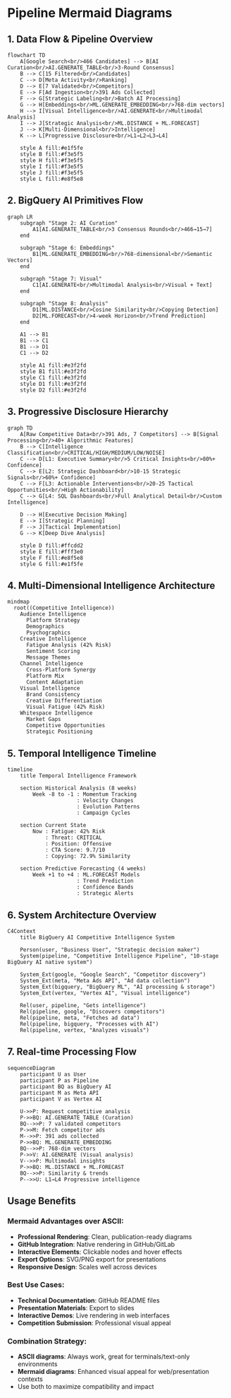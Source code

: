 # Pipeline Mermaid Diagrams

## 1. Data Flow & Pipeline Overview

```mermaid
flowchart TD
    A[Google Search<br/>466 Candidates] --> B[AI Curation<br/>AI.GENERATE_TABLE<br/>3-Round Consensus]
    B --> C[15 Filtered<br/>Candidates]
    C --> D[Meta Activity<br/>Ranking]
    D --> E[7 Validated<br/>Competitors]
    E --> F[Ad Ingestion<br/>391 Ads Collected]
    F --> G[Strategic Labeling<br/>Batch AI Processing]
    G --> H[Embeddings<br/>ML.GENERATE_EMBEDDING<br/>768-dim vectors]
    H --> I[Visual Intelligence<br/>AI.GENERATE<br/>Multimodal Analysis]
    I --> J[Strategic Analysis<br/>ML.DISTANCE + ML.FORECAST]
    J --> K[Multi-Dimensional<br/>Intelligence]
    K --> L[Progressive Disclosure<br/>L1→L2→L3→L4]

    style A fill:#e1f5fe
    style B fill:#f3e5f5
    style H fill:#f3e5f5
    style I fill:#f3e5f5
    style J fill:#f3e5f5
    style L fill:#e8f5e8
```

## 2. BigQuery AI Primitives Flow

```mermaid
graph LR
    subgraph "Stage 2: AI Curation"
        A1[AI.GENERATE_TABLE<br/>3 Consensus Rounds<br/>466→15→7]
    end

    subgraph "Stage 6: Embeddings"
        B1[ML.GENERATE_EMBEDDING<br/>768-dimensional<br/>Semantic Vectors]
    end

    subgraph "Stage 7: Visual"
        C1[AI.GENERATE<br/>Multimodal Analysis<br/>Visual + Text]
    end

    subgraph "Stage 8: Analysis"
        D1[ML.DISTANCE<br/>Cosine Similarity<br/>Copying Detection]
        D2[ML.FORECAST<br/>4-week Horizon<br/>Trend Prediction]
    end

    A1 --> B1
    B1 --> C1
    B1 --> D1
    C1 --> D2

    style A1 fill:#e3f2fd
    style B1 fill:#e3f2fd
    style C1 fill:#e3f2fd
    style D1 fill:#e3f2fd
    style D2 fill:#e3f2fd
```

## 3. Progressive Disclosure Hierarchy

```mermaid
graph TD
    A[Raw Competitive Data<br/>391 Ads, 7 Competitors] --> B[Signal Processing<br/>40+ Algorithmic Features]
    B --> C[Intelligence Classification<br/>CRITICAL/HIGH/MEDIUM/LOW/NOISE]
    C --> D[L1: Executive Summary<br/>5 Critical Insights<br/>80%+ Confidence]
    C --> E[L2: Strategic Dashboard<br/>10-15 Strategic Signals<br/>60%+ Confidence]
    C --> F[L3: Actionable Interventions<br/>20-25 Tactical Opportunities<br/>High Actionability]
    C --> G[L4: SQL Dashboards<br/>Full Analytical Detail<br/>Custom Intelligence]

    D --> H[Executive Decision Making]
    E --> I[Strategic Planning]
    F --> J[Tactical Implementation]
    G --> K[Deep Dive Analysis]

    style D fill:#ffcdd2
    style E fill:#fff3e0
    style F fill:#e8f5e8
    style G fill:#e1f5fe
```

## 4. Multi-Dimensional Intelligence Architecture

```mermaid
mindmap
  root((Competitive Intelligence))
    Audience Intelligence
      Platform Strategy
      Demographics
      Psychographics
    Creative Intelligence
      Fatigue Analysis (42% Risk)
      Sentiment Scoring
      Message Themes
    Channel Intelligence
      Cross-Platform Synergy
      Platform Mix
      Content Adaptation
    Visual Intelligence
      Brand Consistency
      Creative Differentiation
      Visual Fatigue (42% Risk)
    Whitespace Intelligence
      Market Gaps
      Competitive Opportunities
      Strategic Positioning
```

## 5. Temporal Intelligence Timeline

```mermaid
timeline
    title Temporal Intelligence Framework

    section Historical Analysis (8 weeks)
        Week -8 to -1 : Momentum Tracking
                      : Velocity Changes
                      : Evolution Patterns
                      : Campaign Cycles

    section Current State
        Now : Fatigue: 42% Risk
            : Threat: CRITICAL
            : Position: Offensive
            : CTA Score: 9.7/10
            : Copying: 72.9% Similarity

    section Predictive Forecasting (4 weeks)
        Week +1 to +4 : ML.FORECAST Models
                      : Trend Prediction
                      : Confidence Bands
                      : Strategic Alerts
```

## 6. System Architecture Overview

```mermaid
C4Context
    title BigQuery AI Competitive Intelligence System

    Person(user, "Business User", "Strategic decision maker")
    System(pipeline, "Competitive Intelligence Pipeline", "10-stage BigQuery AI native system")

    System_Ext(google, "Google Search", "Competitor discovery")
    System_Ext(meta, "Meta Ads API", "Ad data collection")
    System_Ext(bigquery, "BigQuery ML", "AI processing & storage")
    System_Ext(vertex, "Vertex AI", "Visual intelligence")

    Rel(user, pipeline, "Gets intelligence")
    Rel(pipeline, google, "Discovers competitors")
    Rel(pipeline, meta, "Fetches ad data")
    Rel(pipeline, bigquery, "Processes with AI")
    Rel(pipeline, vertex, "Analyzes visuals")
```

## 7. Real-time Processing Flow

```mermaid
sequenceDiagram
    participant U as User
    participant P as Pipeline
    participant BQ as BigQuery AI
    participant M as Meta API
    participant V as Vertex AI

    U->>P: Request competitive analysis
    P->>BQ: AI.GENERATE_TABLE (Curation)
    BQ-->>P: 7 validated competitors
    P->>M: Fetch competitor ads
    M-->>P: 391 ads collected
    P->>BQ: ML.GENERATE_EMBEDDING
    BQ-->>P: 768-dim vectors
    P->>V: AI.GENERATE (Visual analysis)
    V-->>P: Multimodal insights
    P->>BQ: ML.DISTANCE + ML.FORECAST
    BQ-->>P: Similarity & trends
    P-->>U: L1→L4 Progressive intelligence
```

## Usage Benefits

### **Mermaid Advantages over ASCII:**
- **Professional Rendering**: Clean, publication-ready diagrams
- **GitHub Integration**: Native rendering in GitHub/GitLab
- **Interactive Elements**: Clickable nodes and hover effects
- **Export Options**: SVG/PNG export for presentations
- **Responsive Design**: Scales well across devices

### **Best Use Cases:**
- **Technical Documentation**: GitHub README files
- **Presentation Materials**: Export to slides
- **Interactive Demos**: Live rendering in web interfaces
- **Competition Submission**: Professional visual appeal

### **Combination Strategy:**
- **ASCII diagrams**: Always work, great for terminals/text-only environments
- **Mermaid diagrams**: Enhanced visual appeal for web/presentation contexts
- Use both to maximize compatibility and impact